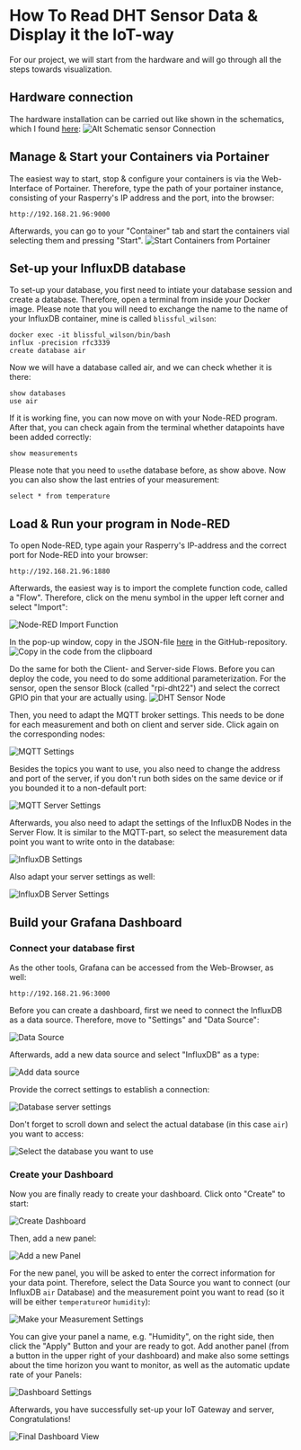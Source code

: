 # How To Read DHT Sensor Data & Display it the IoT-way
For our project, we will start from the hardware and will go through all the steps towards visualization.

## Hardware connection
The hardware installation can be carried out like shown in the schematics, which I found [here](https://buyzero.de/blogs/news/tutorial-dht22-dht11-und-am2302-temperatursensor-feuchtigkeitsensor-am-raspberry-pi-anschliessen-und-ansteuern):
![Alt Schematic sensor Connection](https://cdn.shopify.com/s/files/1/1560/1473/files/DHT22_wiring_up_to_pi_1024x1024.png?v=1553198063)

## Manage & Start your Containers via Portainer
The easiest way to start, stop & configure your containers is via the Web-Interface of Portainer. Therefore, type the path of your portainer instance, consisting of your Rasperry's IP address and the port, into the browser:
```
http://192.168.21.96:9000
```

Afterwards, you can go to your "Container" tab and start the containers vial selecting them and pressing "Start".
![Start Containers from Portainer](/Images/Portainer.PNG)

## Set-up your InfluxDB database
To set-up your database, you first need to intiate your database session and create a database. Therefore, open a terminal from inside your Docker image. Please note that you will need to exchange the name to the name of your InfluxDB container, mine is called `blissful_wilson`:
```
docker exec -it blissful_wilson/bin/bash
influx -precision rfc3339
create database air
```
Now we will have a database called air, and we can check whether it is there:
```
show databases
use air
```
If it is working fine, you can now move on with your Node-RED program. After that, you can check again from the terminal whether datapoints have been added correctly:
```
show measurements
```
Please note that you need to `use`the database before, as show above. Now you can also show the last entries of your measurement:
```
select * from temperature
```

## Load & Run your program in Node-RED
To open Node-RED, type again your Rasperry's IP-address and the correct port for Node-RED into your browser:
```
http://192.168.21.96:1880
```
Afterwards, the easiest way is to import the complete function code, called a "Flow". Therefore, click on the menu symbol in the upper left corner and select "Import":

![Node-RED Import Function](/Images/NodeRed.PNG)

In the pop-up window, copy in the JSON-file [here](/Code/) in the GitHub-repository.
![Copy in the code from the clipboard](/Images/NodeRedImport.PNG)

Do the same for both the Client- and Server-side Flows. Before you can deploy the code, you need to do some additional parameterization. For the sensor, open the sensor Block (called "rpi-dht22") and select the correct GPIO pin that your are actually using. 
![DHT Sensor Node](/Images/dhtsensor.PNG)

Then, you need to adapt the MQTT broker settings. This needs to be done for each measurement and both on client and server side. Click again on the corresponding nodes:

![MQTT Settings](/Images/Mqtt1.PNG) 

Besides the topics you want to use, you also need to change the address and port of the server, if you don't run both sides on the same device or if you bounded it to a non-default port:

![MQTT Server Settings](/Images/MqttServerSettings.PNG)

Afterwards, you also need to adapt the settings of the InfluxDB Nodes in the Server Flow. It is similar to the MQTT-part, so select the measurement data point you want to write onto in the database:

![InfluxDB Settings](/Images/InfluxDbSettings.PNG)

Also adapt your server settings as well:

![InfluxDB Server Settings](/Images/InfluxDbServer.PNG)

## Build your Grafana Dashboard
### Connect your database first
As the other tools, Grafana can be accessed from the Web-Browser, as well:
```
http://192.168.21.96:3000
```
Before you can create a dashboard, first we need to connect the InfluxDB as a data source. Therefore, move to "Settings" and "Data Source":

![Data Source](/Images/GrafanaDataSourvce.PNG)

Afterwards, add a new data source and select "InfluxDB" as a type:

![Add data source](/Images/DataSourceInflux.PNG)

Provide the correct settings to establish a connection:

![Database server settings](/Images/IoTServerSettings.PNG)

Don't forget to scroll down and select the actual database (in this case `air`) you want to access:

![Select the database you want to use](/Images/IotServerSettings2.PNG)

### Create your Dashboard
Now you are finally ready to create your dashboard. Click onto "Create" to start:

![Create Dashboard](/Images/CreateDashboard.PNG)

Then, add a new panel:

![Add a new Panel](/Images/AddNewPanel.PNG)

For the new panel, you will be asked to enter the correct information for your data point. Therefore, select the Data Source you want to connect (our InfluxDB `air` Database) and the measurement point you want to read (so it will be either `temperature`or `humidity`):

![Make your Measurement Settings](/Images/HumiditySettings.PNG)

You can give your panel a name, e.g. "Humidity", on the right side, then click the "Apply" Button and your are ready to got. Add another panel (from a button in the upper right of your dashboard) and make also some settings about the time horizon you want to monitor, as well as the automatic update rate of your Panels:

![Dashboard Settings](/Images/AddPanel.PNG)

Afterwards, you have successfully set-up your IoT Gateway and server, Congratulations!

![Final Dashboard View](/Images/Dashboard.PNG)
